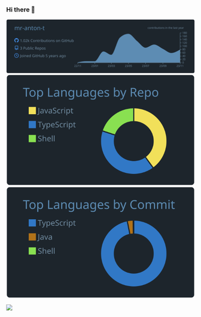 ### Hi there 👋


![](https://raw.githubusercontent.com/mr-anton-t/mr-anton-t/main/profile-summary-card-output/city_lights/0-profile-details.svg)
![](https://raw.githubusercontent.com/mr-anton-t/mr-anton-t/main/profile-summary-card-output/city_lights/1-repos-per-language.svg)
![](https://raw.githubusercontent.com/mr-anton-t/mr-anton-t/main/profile-summary-card-output/city_lights/2-most-commit-language.svg)
<!--
![](./profile-3d-contrib/profile-night-view.svg)
-->


<!--
**mr-anton-t/mr-anton-t** is a ✨ _special_ ✨ repository because its `README.md` (this file) appears on your GitHub profile.

Here are some ideas to get you started:

- 🔭 I’m currently working on ...
- 🌱 I’m currently learning ...
- 👯 I’m looking to collaborate on ...
- 🤔 I’m looking for help with ...
- 💬 Ask me about ...
- 📫 How to reach me: ...
- 😄 Pronouns: ...
- ⚡ Fun fact: ...
-->


![](https://komarev.com/ghpvc/?username=mr-anton-t&color=lightgrey&style=flat-square)
